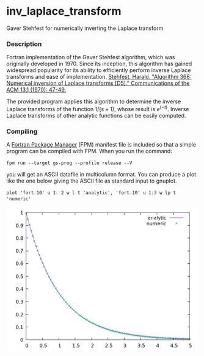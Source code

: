 # inv_laplace_transform
Gaver Stehfest for numerically inverting the Laplace transform

### Description

Fortran implementation of the Gaver Stehfest algorithm, which was originally developed in 1970. Since its inception, this algorithm has gained widespread popularity for its ability to 
efficiently perform inverse Laplace transforms and ease of implementation.
[Stehfest, Harald. "Algorithm 368: Numerical inversion of Laplace transforms [D5]." Communications of the ACM 13.1 (1970): 47-49.](https://dl.acm.org/doi/pdf/10.1145/361953.361969)

The provided program applies this algorithm to determine the inverse Laplace transforms of the function $1/(s+1)$, whose result is $e^{(-t)}$. Inverse Laplace transforms of other analytic functions can be easily computed.

### Compiling

A [Fortran Package Manager](https://github.com/fortran-lang/fpm) (FPM) manifest file is included so that a simple program can be compiled with FPM. When you run the command:

```
fpm run --target gs-prog --profile release --V
```
you will get an ASCII datafile in multicolumn format. You can produce a plot like the one below giving the ASCII file as standard input to gnuplot.
```
plot 'fort.10' u 1: 2 w l t 'analytic', 'fort.10' u 1:3 w lp t 'numeric'
```
![alt text](https://raw.githubusercontent.com/ofmla/inv_laplace_transform/main/png/nilp.png)

